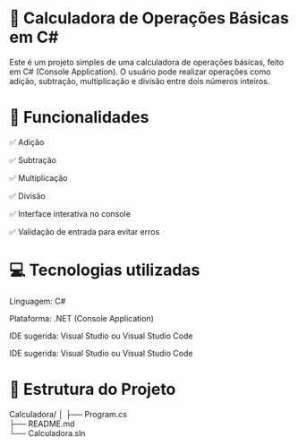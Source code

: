 # 🧮 Calculadora de Operações Básicas em C#

Este é um projeto simples de uma calculadora de operações básicas, feito em C# (Console Application). O usuário pode realizar operações como adição, subtração, multiplicação e divisão entre dois números inteiros.

# 📌 Funcionalidades

✅ Adição

✅ Subtração

✅ Multiplicação

✅ Divisão 

✅ Interface interativa no console

✅ Validação de entrada para evitar erros

# 💻 Tecnologias utilizadas

Linguagem: C#

Plataforma: .NET (Console Application)

IDE sugerida: Visual Studio ou Visual Studio Code

IDE sugerida: Visual Studio ou Visual Studio Code

# 📁 Estrutura do Projeto
Calculadora/
│
├── Program.cs     
├── README.md       
└── Calculadora.sln
